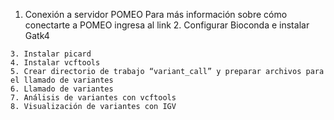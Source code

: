  1. Conexión a servidor POMEO
        Para más información sobre cómo conectarte a POMEO ingresa al link[](Tutoriales/POMEO.md)
    2. Configurar Bioconda e instalar Gatk4
    
    3. Instalar picard
    4. Instalar vcftools
    5. Crear directorio de trabajo “variant_call” y preparar archivos para el llamado de variantes
    6. Llamado de variantes
    7. Análisis de variantes con vcftools
    8. Visualización de variantes con IGV
